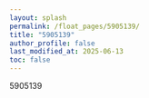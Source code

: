 ```yaml
---
layout: splash
permalink: /float_pages/5905139/
title: "5905139"
author_profile: false
last_modified_at: 2025-06-13
toc: false
---
```

 
5905139
